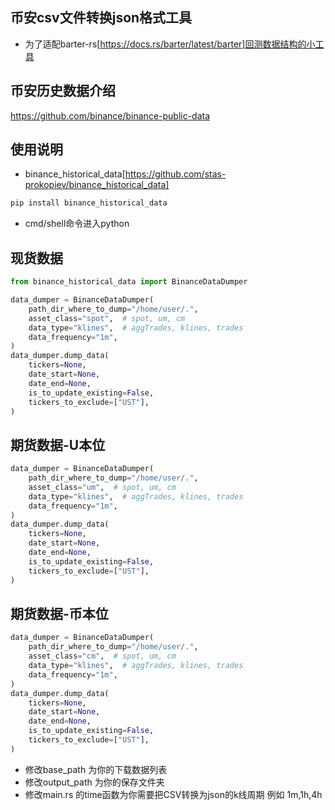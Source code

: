 ## 币安csv文件转换json格式工具
- 为了适配barter-rs[https://docs.rs/barter/latest/barter]回测数据结构的小工具


## 币安历史数据介绍
https://github.com/binance/binance-public-data

## 使用说明
- binance_historical_data[https://github.com/stas-prokopiev/binance_historical_data]
```python
pip install binance_historical_data
```

- cmd/shell命令进入python

## 现货数据
```python
from binance_historical_data import BinanceDataDumper

data_dumper = BinanceDataDumper(
    path_dir_where_to_dump="/home/user/.",
    asset_class="spot",  # spot, um, cm
    data_type="klines",  # aggTrades, klines, trades
    data_frequency="1m",
)
data_dumper.dump_data(
    tickers=None,
    date_start=None,
    date_end=None,
    is_to_update_existing=False,
    tickers_to_exclude=["UST"],
)

```
## 期货数据-U本位
```python
data_dumper = BinanceDataDumper(
    path_dir_where_to_dump="/home/user/.",
    asset_class="um",  # spot, um, cm
    data_type="klines",  # aggTrades, klines, trades
    data_frequency="1m",
)
data_dumper.dump_data(
    tickers=None,
    date_start=None,
    date_end=None,
    is_to_update_existing=False,
    tickers_to_exclude=["UST"],
)

```
## 期货数据-币本位
```python
data_dumper = BinanceDataDumper(
    path_dir_where_to_dump="/home/user/.",
    asset_class="cm",  # spot, um, cm
    data_type="klines",  # aggTrades, klines, trades
    data_frequency="1m",
)
data_dumper.dump_data(
    tickers=None,
    date_start=None,
    date_end=None,
    is_to_update_existing=False,
    tickers_to_exclude=["UST"],
)
```
- 修改base_path 为你的下载数据列表
- 修改output_path 为你的保存文件夹
- 修改main.rs 的time函数为你需要把CSV转换为json的k线周期 例如 1m,1h,4h